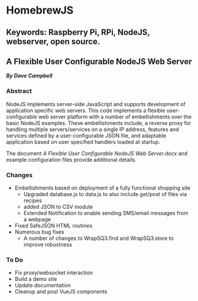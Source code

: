 # HomebrewJS

## Keywords:	Raspberry Pi, RPi, NodeJS, webserver, open source.

## A Flexible User Configurable NodeJS Web Server

**_By Dave Campbell_**

### Abstract

NodeJS implements server-side JavaScript and supports development of application specific web servers. This code implements a flexible user-configurable web server platform with a number of embellishments over the basic NodeJS examples. These embellishments include, a reverse proxy for handling multiple servers/services on a single IP address, features and services defined by a user-configurable JSON file, and adaptable application based on user specified handlers loaded at startup.

The document *A Flexible User Configurable NodeJS Web Server.docx* and example configuration files provide additional details.

### Changes

- Embellishments based on deployment of a fully functional shopping site
  - Upgraded database.js to data.js to also include get/post of files via recipes
  - added JSON to CSV module
  - Extended Notification to enable sending SMS/email messages from a webpage
- Fixed SafeJSON HTML routines
- Numerous bug fixes
  - A number of changes to WrapSQ3.find and WrapSQ3.store to improve robustness

### To Do

- Fix proxy/websocket interaction
- Build a demo site
- Update documentation
- Cleanup and post VueJS components
